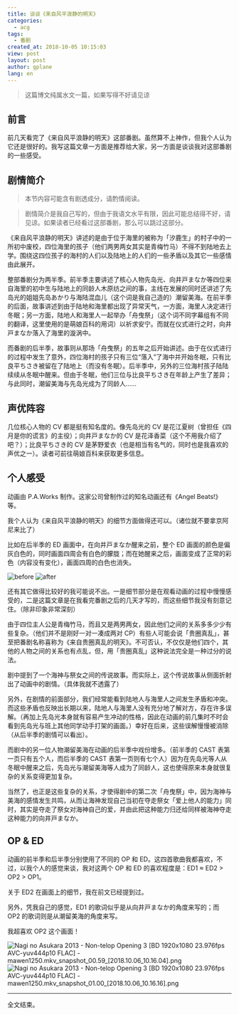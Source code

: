 ```yaml
---
title: 谈谈《来自风平浪静的明天》
categories:
  - acg
tags:
  - 番剧
created_at: 2018-10-05 10:15:03
view: post
layout: post
author: gplane
lang: en
---
```


> 这篇博文纯属水文一篇，如果写得不好请见谅

## 前言

前几天看完了《来自风平浪静的明天》这部番剧。虽然算不上神作，但我个人认为它还是很好的。我写这篇文章一方面是推荐给大家，另一方面是谈谈我对这部番剧的一些感受。

## 剧情简介

> 本节内容可能含有剧透成分，请酌情阅读。

> 剧情简介是我自己写的，但由于我语文水平有限，因此可能总结得不好，请见谅。如果读者已经看过这部番剧，那么可以跳过这部分。

《来自风平浪静的明天》讲述的是由于位于海里的被称为「汐鹿生」的村子中的一所初中废校，四位海里的孩子（他们两男两女其实是青梅竹马）不得不到陆地去上学。围绕这四位孩子的海村的人们以及陆地上的人们的一些矛盾以及其它一些感情由此展开。

整部番剧分为两半季。前半季主要讲述了核心人物先岛光、向井戸まなか等四位来自海里的初中生与陆地上的同龄人木原纺之间的事，主线在发展的同时还讲述了先岛光的姐姐先岛あかり与海陆混血儿（这个词是我自己造的）潮留美海。在前半季的后面，故事讲述到由于陆地和海里都出现了异常天气，一方面，海里人决定进行冬眠；另一方面，陆地人和海里人一起举办「舟曳祭」（这个词不同字幕组有不同的翻译，这里使用的是萌娘百科的用词）以祈求安宁。而就在仪式进行之时，向井戸まなか落入了海里的漩涡中。

而番剧的后半季，故事则从那场「舟曳祭」的五年之后开始讲述。由于在仪式进行的过程中发生了意外，四位海村的孩子只有三位“落入”了海中并开始冬眠，只有比良平ちさき被留在了陆地上（而没有冬眠）。后半季中，另外的三位海村孩子陆陆续续从冬眠中醒来。但由于冬眠，他们三位与比良平ちさき在年龄上产生了差异；与此同时，潮留美海与先岛光成为了同龄人……

## 声优阵容

几位核心人物的 CV 都是挺有知名度的。像先岛光的 CV 是花江夏树（曾担任《四月是你的谎言》的主役）；向井戸まなか的 CV 是花泽香菜（这个不用我介绍了吧？）；比良平ちさき的 CV 是茅野爱衣（也是相当有名气的，同时也是我喜欢的声优之一）。读者可前往萌娘百科来获取更多信息。

## 个人感受

动画由 P.A.Works 制作。这家公司曾制作过的知名动画还有《Angel Beats!》等。

我个人认为《来自风平浪静的明天》的细节方面做得还可以。（诸位就不要拿京阿尼来比了）

比如在后半季的 ED 画面中，在向井戸まなか醒来之前，整个 ED 画面的颜色是偏灰白色的，同时画面四周会有白色的朦胧；而在她醒来之后，画面变成了正常的彩色（内容没有变化），画面四周的白色也消失。

![before](https://i.loli.net/2018/10/05/5bb6cdeb86367.png)
![after](https://i.loli.net/2018/10/05/5bb6cdec9ba2c.png)

还有其它做得比较好的我可能说不出。一是细节部分是在观看动画的过程中慢慢感受的，二是这篇文章是在我看完番剧之后的几天才写的，而这些细节我没有刻意记住。（除非印象非常深刻）

由于四位主人公是青梅竹马，而且又是两男两女，因此他们之间的关系多多少少有些复杂。（他们并不是刚好一对一凑成两对 CP）有些人可能会说「贵圈真乱」，甚至把番剧名称喜称为《来自贵圈真乱的明天》。不可否认，不仅仅是他们四个，其他的人物之间的关系也有点乱，但，用「贵圈真乱」这种说法完全是一种过分的说法。

剧中提到了一个海神与祭女之间的传说故事。而实际上，这个传说故事从侧面折射出了动画中的剧情。（具体我就不透露了）

另外，在剧情的前面部分，我们经常能看到陆地人与海里人之间发生矛盾和冲突。而这些矛盾也反映出长期以来，陆地人与海里人没有充分地了解对方，存在许多误解。（再加上先岛光本身就有容易产生冲动的性格，因此在动画的前几集时不时会看到先岛光与班上其他同学动手打架的画面。）幸好在后来，这些误解慢慢被消除（从后半季的剧情可以看出）。

而剧中的另一位人物潮留美海在动画的后半季中戏份增多。（前半季的 CAST 表第一页只有五个人，而后半季的 CAST 表第一页则有七个人）因为在先岛光等人从冬眠中醒来之后，先岛光与潮留美海等人成为了同龄人，这也使得原来本身就很复杂的关系变得更加复杂。

当然了，也正是这些复杂的关系，才使得剧中的第二次「舟曳祭」中，因为海神与美海的感情发生共鸣，从而让海神发现自己当初在夺走祭女「爱上他人的能力」同时，其实是夺走了祭女对海神自己的爱，并由此把这种能力归还给同样被海神夺走这种能力的向井戸まなか。

## OP & ED

动画的前半季和后半季分别使用了不同的 OP 和 ED。这四首歌曲我都喜欢，不过，以我个人的感觉来谈，我对这两个 OP 和 ED 的喜欢程度是：ED1 ≈ ED2 > OP2 > OP1。

关于 ED2 在画面上的细节，我在前文已经提到过。

另外，凭我自己的感觉，ED1 的歌词似乎是从向井戸まなか的角度来写的；而 OP2 的歌词则是从潮留美海的角度来写。

我超喜欢 OP2 这个画面！

![Nagi no Asukara 2013 - Non-telop Opening 3 [BD 1920x1080 23.976fps AVC-yuv444p10 FLAC] - mawen1250.mkv_snapshot_00.59_[2018.10.06_10.16.04].png](https://i.loli.net/2018/10/06/5bb821ed252c2.png)
![Nagi no Asukara 2013 - Non-telop Opening 3 [BD 1920x1080 23.976fps AVC-yuv444p10 FLAC] - mawen1250.mkv_snapshot_01.00_[2018.10.06_10.16.16].png](https://i.loli.net/2018/10/06/5bb821ef88e7a.png)

---

全文结束。
